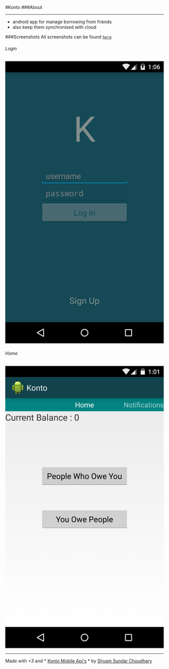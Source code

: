 #Konto
###About
___
- android app for manage borrowing from friends
- also keep them synchronised with cloud 


###Screenshots
All screenshots can be found [`here`](https://github.com/iMshyam/Konto/tree/master/screenshots)
###### Login
![login](https://raw.githubusercontent.com/iMshyam/Konto/master/screenshots/Screenshot_2015-02-04-01-06-43.png)

###### Home
![Home Page](https://raw.githubusercontent.com/iMshyam/Konto/master/screenshots/Screenshot_2015-02-04-01-01-09.png)

---

Made with *<3* and * [Konto Mobile Api's](https://github.com/nkman/konto) * by [Shyam Sundar Choudhary](http://imshyam.me/)
